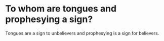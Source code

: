 # To whom are tongues and prophesying a sign?

Tongues are a sign to unbelievers and prophesying is a sign for believers.
